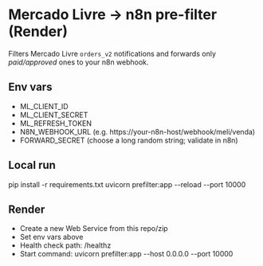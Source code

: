 
# Mercado Livre → n8n pre-filter (Render)

Filters Mercado Livre `orders_v2` notifications and forwards only *paid/approved* ones to your n8n webhook.

## Env vars
- ML_CLIENT_ID
- ML_CLIENT_SECRET
- ML_REFRESH_TOKEN
- N8N_WEBHOOK_URL  (e.g. https://your-n8n-host/webhook/meli/venda)
- FORWARD_SECRET   (choose a long random string; validate in n8n)

## Local run
pip install -r requirements.txt
uvicorn prefilter:app --reload --port 10000

## Render
- Create a new Web Service from this repo/zip
- Set env vars above
- Health check path: /healthz
- Start command: uvicorn prefilter:app --host 0.0.0.0 --port 10000
